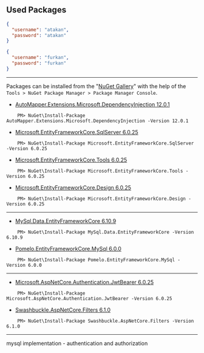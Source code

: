 ## Used Packages

```json
{
  "username": "atakan",
  "password": "atakan"
}

{
  "username": "furkan",
  "password": "furkan"
}
```

----

Packages can be installed from the "[NuGet Gallery](https://www.nuget.org/packages/Microsoft.AspNet.Identity.Core)" with the help of the `Tools > NuGet Package Manager > Package Manager Console`.

- [AutoMapper.Extensions.Microsoft.DependencyInjection 12.0.1](https://www.nuget.org/packages/AutoMapper.Extensions.Microsoft.DependencyInjection)
```
    PM> NuGet\Install-Package AutoMapper.Extensions.Microsoft.DependencyInjection -Version 12.0.1
```
- [Microsoft.EntityFrameworkCore.SqlServer 6.0.25](https://www.nuget.org/packages/Microsoft.EntityFrameworkCore.SqlServer/6.0.25)
```
    PM> NuGet\Install-Package Microsoft.EntityFrameworkCore.SqlServer -Version 6.0.25
```
- [Microsoft.EntityFrameworkCore.Tools 6.0.25](https://www.nuget.org/packages/Microsoft.EntityFrameworkCore.Tools/6.0.25)
```
    PM> NuGet\Install-Package Microsoft.EntityFrameworkCore.Tools -Version 6.0.25
```
- [Microsoft.EntityFrameworkCore.Design 6.0.25](https://www.nuget.org/packages/Microsoft.EntityFrameworkCore.Design/6.0.25)
```
    PM> NuGet\Install-Package Microsoft.EntityFrameworkCore.Design -Version 6.0.25
```

----

- [MySql.Data.EntityFrameworkCore 6.10.9](https://www.nuget.org/packages/MySql.Data.EntityFrameworkCore/6.10.9)
```
    PM> NuGet\Install-Package MySql.Data.EntityFrameworkCore -Version 6.10.9
```
- [Pomelo.EntityFrameworkCore.MySql 6.0.0](https://www.nuget.org/packages/Pomelo.EntityFrameworkCore.MySql/6.0.0)
```
    PM> NuGet\Install-Package Pomelo.EntityFrameworkCore.MySql -Version 6.0.0
```

----

- [Microsoft.AspNetCore.Authentication.JwtBearer 6.0.25](https://www.nuget.org/packages/Microsoft.AspNetCore.Authentication.JwtBearer/6.0.25)
```
    PM> NuGet\Install-Package Microsoft.AspNetCore.Authentication.JwtBearer -Version 6.0.25
```

- [Swashbuckle.AspNetCore.Filters 6.1.0](https://www.nuget.org/packages/Swashbuckle.AspNetCore.Filters/6.1.0)
```
    PM> NuGet\Install-Package Swashbuckle.AspNetCore.Filters -Version 6.1.0
```

----

mysql implementation - authentication and authorization